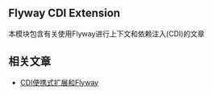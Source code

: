 ## Flyway CDI Extension

本模块包含有关使用Flyway进行上下文和依赖注入(CDI)的文章

## 相关文章

+ [CDI便携式扩展和Flyway](docs/CDI便携式扩展和Flyway.md)